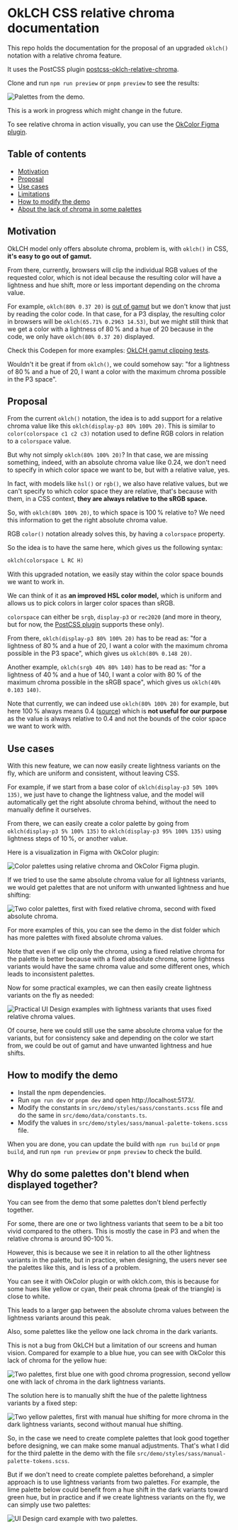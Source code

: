 # OkLCH CSS relative chroma documentation

This repo holds the documentation for the proposal of an upgraded `oklch()` notation with a relative chroma feature.

It uses the PostCSS plugin [postcss-oklch-relative-chroma](https://github.com/dokozero/postcss-oklch-relative-chroma).

Clone and run `npm run preview` or `pnpm preview` to see the results:

![Palettes from the demo.](https://ik.imagekit.io/cgavlsdta/tr:cp-true/oklch-css-relative-chroma-documentation/demo.webp?updatedAt=1742417220300)

This is a work in progress which might change in the future.

To see relative chroma in action visually, you can use the [OkColor Figma plugin](https://www.figma.com/community/plugin/1173638098109123591/okcolor).

## Table of contents

- [Motivation](#motivation)
- [Proposal](#proposal)
- [Use cases](#use-cases)
- [Limitations](#limitations)
- [How to modify the demo](#how-to-modify-the-demo)
- [About the lack of chroma in some palettes](#about-the-lack-of-chroma-in-some-palettes)

## Motivation

OkLCH model only offers absolute chroma, problem is, with `oklch()` in CSS, **it's easy to go out of gamut.**

From there, currently, browsers will clip the individual RGB values of the requested color, which is not ideal because the resulting color will have a lightness and hue shift, more or less important depending on the chroma value.

For example, `oklch(80% 0.37 20)` is [out of gamut](https://oklch.com/#80,0.37,20,100) but we don't know that just by reading the color code. In that case, for a P3 display, the resulting color in browsers will be `oklch(65.71% 0.2963 14.53)`, but we might still think that we get a color with a lightness of 80 % and a hue of 20 because in the code, we only have `oklch(80% 0.37 20)` displayed.

Check this Codepen for more examples: [OkLCH gamut clipping tests](https://codepen.io/dokozero/full/pvoPpdg).

Wouldn't it be great if from `oklch()`, we could somehow say: "for a lightness of 80 % and a hue of 20, I want a color with the maximum chroma possible in the P3 space".

## Proposal

From the current `oklch()` notation, the idea is to add support for a relative chroma value like this `oklch(display-p3 80% 100% 20)`. This is similar to `color(colorspace c1 c2 c3)` notation used to define RGB colors in relation to a `colorspace` value.

But why not simply `oklch(80% 100% 20)`? In that case, we are missing something, indeed, with an absolute chroma value like 0.24, we don't need to specify in which color space we want to be, but with a relative value, yes.

In fact, with models like `hsl()` or `rgb()`, we also have relative values, but we can't specify to which color space they are relative, that's because with them, in a CSS context, **they are always relative to the sRGB space.**

So, with `oklch(80% 100% 20)`, to which space is 100 % relative to? We need this information to get the right absolute chroma value.

RGB `color()` notation already solves this, by having a `colorspace` property.

So the idea is to have the same here, which gives us the following syntax:

```markdown
oklch(colorspace L RC H)
```

With this upgraded notation, we easily stay within the color space bounds we want to work in.

We can think of it as **an improved HSL color model,** which is uniform and allows us to pick colors in larger color spaces than sRGB.

`colorspace` can either be `srgb`, `display-p3` or `rec2020` (and more in theory, but for now, the [PostCSS plugin](https://github.com/dokozero/postcss-oklch-relative-chroma) supports these only).

From there, `oklch(display-p3 80% 100% 20)` has to be read as: "for a lightness of 80 % and a hue of 20, I want a color with the maximum chroma possible in the P3 space", which gives us `oklch(80% 0.148 20)`.

Another example, `oklch(srgb 40% 80% 140)` has to be read as: "for a lightness of 40 % and a hue of 140, I want a color with 80 % of the maximum chroma possible in the sRGB space", which gives us `oklch(40% 0.103 140)`.

Note that currently, we can indeed use `oklch(80% 100% 20)` for example, but here 100 % always means 0.4 ([source](https://developer.mozilla.org/en-US/docs/Web/CSS/color_value/oklch)) which is **not useful for our purpose** as the value is always relative to 0.4 and not the bounds of the color space we want to work with.

## Use cases

With this new feature, we can now easily create lightness variants on the fly, which are uniform and consistent, without leaving CSS.

For example, if we start from a base color of `oklch(display-p3 50% 100% 135)`, we just have to change the lightness value, and the model will automatically get the right absolute chroma behind, without the need to manually define it ourselves.

From there, we can easily create a color palette by going from `oklch(display-p3 5% 100% 135)` to `oklch(display-p3 95% 100% 135)` using lightness steps of 10 %, or another value.

Here is a visualization in Figma with OkColor plugin:

![Color palettes using relative chroma and OkColor Figma plugin.](https://ik.imagekit.io/cgavlsdta/tr:cp-true/oklch-css-relative-chroma-documentation/oklch-palette-creation.webp?updatedAt=1742115531237)

If we tried to use the same absolute chroma value for all lightness variants, we would get palettes that are not uniform with unwanted lightness and hue shifting:

![Two color palettes, first with fixed relative chroma, second with fixed absolute chroma.](https://ik.imagekit.io/cgavlsdta/tr:cp-true/oklch-css-relative-chroma-documentation/fixed-absolute-chroma-palette.webp?updatedAt=1742115531207)

For more examples of this, you can see the demo in the dist folder which has more palettes with fixed absolute chroma values.

Note that even if we clip only the chroma, using a fixed relative chroma for the palette is better because with a fixed absolute chroma, some lightness variants would have the same chroma value and some different ones, which leads to inconsistent palettes.

Now for some practical examples, we can then easily create lightness variants on the fly as needed:

![Practical UI Design examples with lightness variants that uses fixed relative chroma values.](https://ik.imagekit.io/cgavlsdta/tr:cp-true/oklch-css-relative-chroma-documentation/oklch-variant-usage.webp?updatedAt=1742115531189)

Of course, here we could still use the same absolute chroma value for the variants, but for consistency sake and depending on the color we start from, we could be out of gamut and have unwanted lightness and hue shifts.

## How to modify the demo

- Install the npm dependencies.
- Run `npm run dev` or `pnpm dev` and open http://localhost:5173/.
- Modify the constants in `src/demo/styles/sass/constants.scss` file and do the same in `src/demo/data/constants.ts`.
- Modify the values in `src/demo/styles/sass/manual-palette-tokens.scss` file.

When you are done, you can update the build with `npm run build` or `pnpm build`, and run `npm run preview` or `pnpm preview` to check the build.

## Why do some palettes don't blend when displayed together?

You can see from the demo that some palettes don't blend perfectly together.

For some, there are one or two lightness variants that seem to be a bit too vivid compared to the others. This is mostly the case in P3 and when the relative chroma is around 90-100 %.

However, this is because we see it in relation to all the other lightness variants in the palette, but in practice, when designing, the users never see the palettes like this, and is less of a problem.

You can see it with OkColor plugin or with oklch.com, this is because for some hues like yellow or cyan, their peak chroma (peak of the triangle) is close to white.

This leads to a larger gap between the absolute chroma values between the lightness variants around this peak.

Also, some palettes like the yellow one lack chroma in the dark variants.

This is not a bug from OkLCH but a limitation of our screens and human vision. Compared for example to a blue hue, you can see with OkColor this lack of chroma for the yellow hue:

![Two palettes, first blue one with good chroma progression, second yellow one with lack of chroma in the dark lightness variants.](https://ik.imagekit.io/cgavlsdta/tr:cp-true/oklch-css-relative-chroma-documentation/weak-chroma-variants.webp?updatedAt=1742115531202)

The solution here is to manually shift the hue of the palette lightness variants by a fixed step:

![Two yellow palettes, first with manual hue shifting for more chroma in the dark lightness variants, second without manual hue shifting.](https://ik.imagekit.io/cgavlsdta/tr:cp-true/oklch-css-relative-chroma-documentation/weak-chroma-palette-tints.webp?updatedAt=1742115531135)

So, in the case we need to create complete palettes that look good together before designing, we can make some manual adjustments. That's what I did for the third palette in the demo with the file `src/demo/styles/sass/manual-palette-tokens.scss`.

But if we don't need to create complete palettes beforehand, a simpler approach is to use lightness variants from two palettes. For example, the lime palette below could benefit from a hue shift in the dark variants toward green hue, but in practice and if we create lightness variants on the fly, we can simply use two palettes:

![UI Design card example with two palettes.](https://ik.imagekit.io/cgavlsdta/tr:cp-true/oklch-css-relative-chroma-documentation/two-palettes-harmony.webp?updatedAt=1742115531200)
